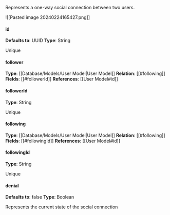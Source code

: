 
Represents a one-way social connection between two users.

![[Pasted image 20240224165427.png]]
#### id
__Defaults to__: UUID
__Type__: String

Unique

#### follower
__Type__: [[Database/Models/User Model|User Model]]
__Relation__: [[#following]]
__Fields__: [[#followerId]]
__References__: [[User Model#id]]

#### followerId
__Type__: String

Unique

#### following
__Type__: [[Database/Models/User Model|User Model]]
__Relation__: [[#following]]
__Fields__: [[#followingId]]
__References__: [[User Model#id]] 

#### followingId
__Type__: String

Unique

#### denial
__Defaults to__: false
__Type__: Boolean

Represents the current state of the social connection

